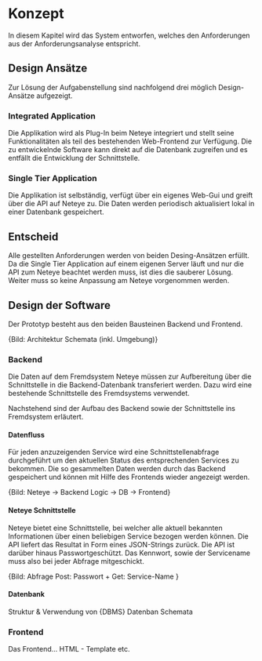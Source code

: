 

# Konzept

<!-- Eigener Beitrag zur Lösung des Problems
Hier steht der eigene Beitrag zur Lösung der Aufgaben und Probleme im Vordergrund,
d.h.
- Beschreibung des verwendeten oder zur Verfügung gestandenen Materials [check]
- Begründung, warum dieses Material herangezogen wurde, zum Beispiel auf Grund von Standardliteratur, Fachartikeln oder eigener Berufserfahrung [check]
- Aufzeigen von Ungenauigkeiten, Rahmenbedingungen und Schwierigkeiten bei der Problemlösung [Messresultate abhängig vom Wetter]
- Beschreibung des methodischen Vorgehens, des Experiments usw. [Prototyp]
- Zusammenfassung der Ergebnisse aus dem eigenen Beitrag
-->



<!--

- Konzeption eines Prototypen. Der Prototyp muss den Status der IT-Systeme (SAP, Fileserver, Netzwerk, Entwicklungsserver, Repository-Server) sowie Fehlerfälle der der letzten 48h anzeigen.
- Konzeption der Schemata und Abfragen
- Konzeption der Architektur der Anwendung


- Datenbank Schemata
- Architektur Schemata
- Datenflussdiagramm

-->
In diesem Kapitel wird das System entworfen, welches den Anforderungen aus der Anforderungsanalyse entspricht.

## Design Ansätze
Zur Lösung der Aufgabenstellung sind nachfolgend drei möglich Design-Ansätze aufgezeigt.

### Integrated Application
Die Applikation wird als Plug-In beim Neteye integriert und stellt seine Funktionalitäten als teil des bestehenden Web-Frontend zur Verfügung. Die zu entwickelnde Software kann direkt auf die Datenbank zugreifen und es entfällt die Entwicklung der Schnittstelle.

### Single Tier Application
Die Applikation ist selbständig, verfügt über ein eigenes Web-Gui und greift über die API auf Neteye zu. Die Daten werden periodisch aktualisiert lokal in einer Datenbank gespeichert. 

## Entscheid
Alle gestellten Anforderungen werden von beiden Desing-Ansätzen erfüllt.
Da die Single Tier Application auf einem eigenen Server läuft und nur die API zum Neteye beachtet werden muss, ist dies die sauberer Lösung. Weiter muss so keine Anpassung am Neteye vorgenommen werden.


## Design der Software
Der Prototyp besteht aus den beiden Bausteinen Backend und Frontend.

{Bild: Architektur Schemata (inkl. Umgebung)}


### Backend
Die Daten auf dem Fremdsystem Neteye müssen zur Aufbereitung über die Schnittstelle in die Backend-Datenbank transferiert werden. Dazu wird eine bestehende Schnittstelle des Fremdsystems verwendet.

Nachstehend sind der Aufbau des Backend sowie der Schnittstelle ins Fremdsystem erläutert.

#### Datenfluss
Für jeden anzuzeigenden Service wird eine Schnittstellenabfrage durchgeführt um den aktuellen Status des entsprechenden Services zu bekommen.
Die so gesammelten Daten werden durch das Backend gespeichert und können mit Hilfe des Frontends wieder angezeigt werden.

{Bild: Neteye -> Backend Logic -> DB -> Frontend}

#### Neteye Schnittstelle
Neteye bietet eine Schnittstelle, bei welcher alle aktuell bekannten Informationen über einen beliebigen Service bezogen werden können.
Die API liefert das Resultat in Form eines JSON-Strings zurück. Die API ist darüber hinaus Passwortgeschützt. Das Kennwort, sowie der Servicename muss also bei jeder Abfrage mitgeschickt.

{Bild: Abfrage  Post: Passwort + Get: Service-Name }



#### Datenbank
Struktur & Verwendung von {DBMS}
Datenban Schemata


### Frontend
Das Frontend...
HTML - Template etc.

